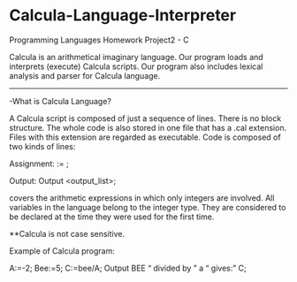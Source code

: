 # Calcula-Language-Interpreter
Programming Languages Homework Project2 - C

Calcula is an arithmetical imaginary language. Our program loads and interprets (execute) Calcula scripts. Our program also includes lexical analysis and parser for Calcula language.

----

-What is Calcula Language?

A Calcula script is composed of just a sequence of lines. There is no block structure. The whole code is also stored in one file that has a .cal extension. Files with this extension are regarded as executable.
Code is composed of two kinds of lines: 

Assignment: 
    <identifier> := <expression>;
    
Output: 
    Output <output_list>;

<expression> covers the arithmetic expressions in which only integers are involved. All variables in the language belong to the integer type. They are considered to be declared at the time they were used for the first time.    

**Calcula is not case sensitive. 

Example of Calcula program:

  A:=-2; Bee:=5;
  C:=bee/A;
  Output BEE 
  “ divided by ” a 
  “ gives:” C;

